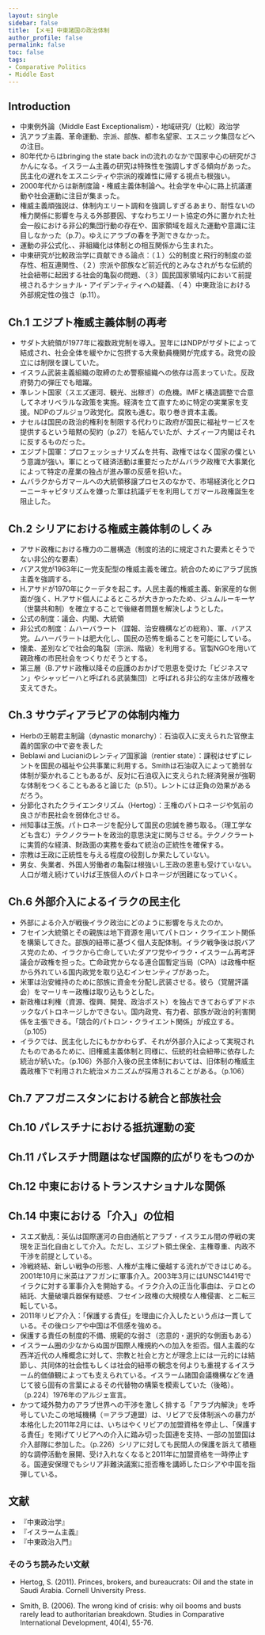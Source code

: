 ```yaml
---
layout: single
sidebar: false
title: 【メモ】中東諸国の政治体制
author_profile: false
permalink: false
toc: false
tags:
- Comparative Politics
- Middle East
---
```


## Introduction
- 中東例外論（Middle East Exceptionalism）・地域研究/（比較）政治学
- 汎アラブ主義、革命運動、宗派、部族、都市名望家、エスニック集団などへの注目。
- 80年代からはbringing the state back inの流れのなかで国家中心の研究がさかんになる。イスラーム主義の研究は特殊性を強調しすぎる傾向があった。民主化の遅れをエスニシティや宗派的複雑性に帰する視点も根強い。
- 2000年代からは新制度論・権威主義体制論へ。社会学を中心に路上抗議運動や社会運動に注目が集まった。
- 権威主義頑強説は、体制内エリート調和を強調しすぎるあまり、耐性ないの権力関係に影響を与える外部要因、すなわちエリート協定の外に置かれた社会一般における非公的集団行動の存在や、国家領域を超えた運動や意識に注目しなかった（p.7）。ゆえにアラブの春を予測できなかった。
- 運動の非公式化、、非組織化は体制との相互関係から生まれた。
- 中東研究が比較政治学に貢献できる論点：（１）公的制度と飛行的制度の並存性、相互連関性、（２）宗派や部族など前近代的とみなされがちな伝統的社会紐帯に起因する社会的亀裂の問題、（３）国民国家領域内において前提視されるナショナル・アイデンティティへの疑義、（４）中東政治における外部規定性の強さ（p.11）。

## Ch.1 エジプト権威主義体制の再考
- サダト大統領が1977年に複数政党制を導入。翌年にはNDPがサダトによって結成され、社会全体を緩やかに包摂する大衆動員機関が完成する。政党の設立には制限を課していた。
- イスラム武装主義組織の取締のため警察組織への依存は高まっていた。反政府勢力の弾圧でも暗躍。
- 準レント国家（スエズ運河、観光、出稼ぎ）の危機。IMFと構造調整で合意してネオリベラルな政策を実施。経済を立て直すために特定の実業家を支援。NDPのブルジョワ政党化。腐敗も進む。取り巻き資本主義。
- ナセルは国民の政治的権利を制限する代わりに政府が国民に福祉サービスを提供するという暗黙の契約（p.27）を結んでいたが、ナズィーフ内閣はそれに反するものだった。
- エジプト国軍：プロフェッショナリズムを共有、政権ではなく国家の僕という意識が強い。軍にとって経済活動は重要だったがムバラク政権で大事業化によって特定の産業の独占が進み軍の反感を招いた。
- ムバラクからガマールへの大統領移譲プロセスのなかで、市場経済化とクローニーキャピタリズムを嫌った軍は抗議デモを利用してガマール政権誕生を阻止した。

## Ch.2 シリアにおける権威主義体制のしくみ
- アサド政権における権力の二層構造（制度的法的に規定された要素とそうでない非公的な要素）
- バアス党が1963年に一党支配型の権威主義を確立。統合のためにアラブ民族主義を強調する。
- H.アサドが1970年にクーデタを起こす。人民主義的権威主義、新家産的な側面が強く、H.アサド個人によるところが大きかったため、ジュムルーキーヤ（世襲共和制）を確立することで後継者問題を解決しようとした。
- 公式の制度：議会、内閣、大統領
- 非公式の制度：ムハーバラート（諜報、治安機構などの総称）、軍、バアス党。ムハーバラートは肥大化し、国民の恐怖を煽ることを可能にしている。
- 懐柔、差別などで社会的亀裂（宗派、階級）を利用する。官製NGOを用いて親政権の市民社会をつくりだそうとする。
- 第三層（B.アサド政権以降その庇護のおかげで恩恵を受けた「ビジネスマン」やシャッビーハと呼ばれる武装集団）と呼ばれる非公的な主体が政権を支えてきた。

## Ch.3 サウディアラビアの体制内権力
- Herbの王朝君主制論（dynastic monarchy）：石油収入に支えられた官僚主義的国家の中で姿を表した
- Beblawi and Lucianiのレンティア国家論（rentier state）：課税はせずにレントを国民の福祉や公共事業に利用する。Smithは石油収入によって脆弱な体制が築かれることもあるが、反対に石油収入に支えられた経済発展が強靭な体制をつくることもあると論じた（p.51）。レントには正負の効果があるだろう。
- 分節化されたクライエンタリズム（Hertog）：王権のパトロネージや気前の良さが市民社会を弱体化させる。
- 州知事は王族。パトロネージを配分して国民の忠誠を勝ち取る。（理工学なども含む）テクノクラートを政治的意思決定に関与させる。テクノクラートに実質的な経済、財政面の実務を委ねて統治の正統性を確保する。
- 宗教は王政に正統性を与える程度の役割しか果たしていない。
- 男女、失業者、外国人労働者の亀裂は根強いし王政の恩恵も受けていない。人口が増え続けていけば王族個人のパトロネージが困難になっていく。

## Ch.6 外部介入によるイラクの民主化
- 外部による介入が戦後イラク政治にどのように影響を与えたのか。
- フセイン大統領とその親族は地下資源を用いてパトロン・クライエント関係を構築してきた。部族的紐帯に基づく個人支配体制。イラク戦争後は脱バアス党のため、イラクから亡命していたダアワ党やイラク・イスラーム再考評議会が政権を担った。亡命政党からなる連合国暫定当局（CPA）は政権中枢から外れている国内政党を取り込むインセンティブがあった。
- 米軍は治安維持のために部族に資金を分配し武装させる。彼ら（覚醒評議会）をマーリキー政権は取り込もうとした。
- 新政権は利権（資源、復興、開発、政治ポスト）を独占できておらずアドホックなパトロネージしかできない。国内政党、有力者、部族が政治的利害関係を主張できる。「競合的パトロン・クライエント関係」が成立する。（p.105）
- イラクでは、民主化したにもかかわらず、それが外部介入によって実現されたものであるために、旧権威主義体制と同様に、伝統的社会紐帯に依存した統治が続いた。（p.106）外部介入後の民主体制においては、旧体制の権威主義政権下で利用された統治メカニズムが採用されることがある。（p.106）

## Ch.7 アフガニスタンにおける統合と部族社会

## Ch.10 パレスチナにおける抵抗運動の変

## Ch.11 パレスチナ問題はなぜ国際的広がりをもつのか

## Ch.12 中東におけるトランスナショナルな関係

## Ch.14 中東における「介入」の位相
- スエズ動乱：英仏は国際運河の自由通航とアラブ・イスラエル間の停戦の実現を正当化自由として介入。ただし、エジプト領土保全、主権尊重、内政不干渉を前提としている。
- 冷戦終結、新しい戦争の形態、人権が主権に優越する流れができはじめる。2001年10月に米英はアフガンに軍事介入。2003年3月にはUNSC1441号でイラクに対する軍事介入を開始する。イラク介入の正当化事由は、テロとの結託、大量破壊兵器保有疑惑、フセイン政権の大規模な人権侵害、と二転三転している。
- 2011年リビア介入：「保護する責任」を理由に介入したという点は一貫している。その後ロシアや中国は不信感を強める。
- 保護する責任の制度的不備、規範的な弱さ（恣意的・選択的な側面もある）
- イスラーム圏の少なからぬ国が国際人権規約への加入を拒否。個人主義的な西洋近代の人権概念に対して、宗教と社会と方とが理念上には一元的には結節し、共同体的社会性もしくは社会的紐帯の観念を何よりも重視するイスラーム的価値観によっても支えられている。イスラーム諸国会議機構などを通じて彼ら固有の言葉によるその代替物の構築を模索していた（後略）。（p.224）1976年のアルジェ宣言。
- かつて域外勢力のアラブ世界への干渉を激しく排する「アラブ内解決」を呼号していたこの地域機構（＝アラブ連盟）は、リビアで反体制派への暴力が本格化した2011年2月には、いちはやくリビアの加盟資格を停止し、「保護する責任」を掲げてリビアへの介入に踏み切った国連を支持、一部の加盟国は介入部隊に参加した。（p.226）シリアに対しても民間人の保護を訴えて積極的な調停活動を展開、受け入れなくなると2011年に加盟資格を一時停止する。国連安保理でもシリア非難決議案に拒否権を講師したロシアや中国を指弾している。

## 文献
- 『中東政治学』
- 『イスラーム主義』
- 『中東政治入門』

### そのうち読みたい文献
- Hertog, S. (2011). Princes, brokers, and bureaucrats: Oil and the state in Saudi Arabia. Cornell University Press.

- Smith, B. (2006). The wrong kind of crisis: why oil booms and busts rarely lead to authoritarian breakdown. Studies in Comparative International Development, 40(4), 55-76.